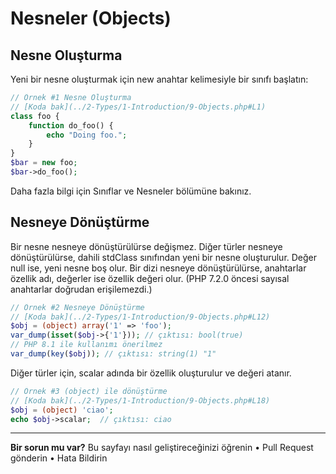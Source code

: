 # Nesneler (Objects)

## Nesne Oluşturma

Yeni bir nesne oluşturmak için new anahtar kelimesiyle bir sınıfı başlatın:

```php
// Örnek #1 Nesne Oluşturma
// [Koda bak](../2-Types/1-Introduction/9-Objects.php#L1)
class foo {
    function do_foo() {
        echo "Doing foo.";
    }
}
$bar = new foo;
$bar->do_foo();
```

Daha fazla bilgi için Sınıflar ve Nesneler bölümüne bakınız.

## Nesneye Dönüştürme

Bir nesne nesneye dönüştürülürse değişmez. Diğer türler nesneye dönüştürülürse, dahili stdClass sınıfından yeni bir nesne oluşturulur. Değer null ise, yeni nesne boş olur. Bir dizi nesneye dönüştürülürse, anahtarlar özellik adı, değerler ise özellik değeri olur. (PHP 7.2.0 öncesi sayısal anahtarlar doğrudan erişilemezdi.)

```php
// Örnek #2 Nesneye Dönüştürme
// [Koda bak](../2-Types/1-Introduction/9-Objects.php#L12)
$obj = (object) array('1' => 'foo');
var_dump(isset($obj->{'1'})); // çıktısı: bool(true)
// PHP 8.1 ile kullanımı önerilmez
var_dump(key($obj)); // çıktısı: string(1) "1"
```

Diğer türler için, scalar adında bir özellik oluşturulur ve değeri atanır.

```php
// Örnek #3 (object) ile dönüştürme
// [Koda bak](../2-Types/1-Introduction/9-Objects.php#L18)
$obj = (object) 'ciao';
echo $obj->scalar;  // çıktısı: ciao
```

---

**Bir sorun mu var?**
Bu sayfayı nasıl geliştireceğinizi öğrenin • Pull Request gönderin • Hata Bildirin
